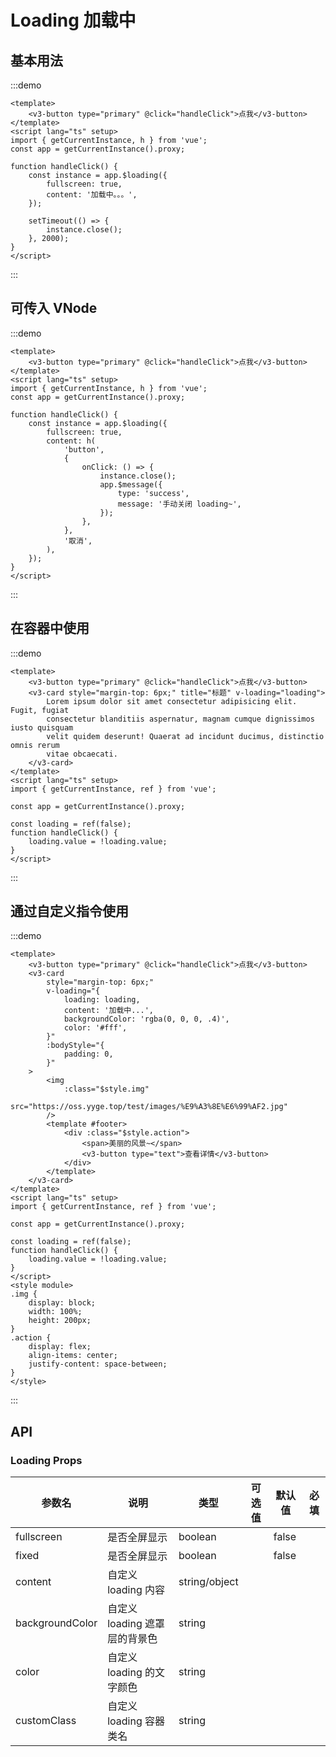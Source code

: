 # Loading 加载中

## 基本用法

:::demo

```vue
<template>
	<v3-button type="primary" @click="handleClick">点我</v3-button>
</template>
<script lang="ts" setup>
import { getCurrentInstance, h } from 'vue';
const app = getCurrentInstance().proxy;

function handleClick() {
	const instance = app.$loading({
		fullscreen: true,
		content: '加载中。。。',
	});

	setTimeout(() => {
		instance.close();
	}, 2000);
}
</script>
```

:::

## 可传入 VNode

:::demo

```vue
<template>
	<v3-button type="primary" @click="handleClick">点我</v3-button>
</template>
<script lang="ts" setup>
import { getCurrentInstance, h } from 'vue';
const app = getCurrentInstance().proxy;

function handleClick() {
	const instance = app.$loading({
		fullscreen: true,
		content: h(
			'button',
			{
				onClick: () => {
					instance.close();
					app.$message({
						type: 'success',
						message: '手动关闭 loading~',
					});
				},
			},
			'取消',
		),
	});
}
</script>
```

:::

## 在容器中使用

:::demo

```vue
<template>
	<v3-button type="primary" @click="handleClick">点我</v3-button>
	<v3-card style="margin-top: 6px;" title="标题" v-loading="loading">
		Lorem ipsum dolor sit amet consectetur adipisicing elit. Fugit, fugiat
		consectetur blanditiis aspernatur, magnam cumque dignissimos iusto quisquam
		velit quidem deserunt! Quaerat ad incidunt ducimus, distinctio omnis rerum
		vitae obcaecati.
	</v3-card>
</template>
<script lang="ts" setup>
import { getCurrentInstance, ref } from 'vue';

const app = getCurrentInstance().proxy;

const loading = ref(false);
function handleClick() {
	loading.value = !loading.value;
}
</script>
```

:::

## 通过自定义指令使用

:::demo

```vue
<template>
	<v3-button type="primary" @click="handleClick">点我</v3-button>
	<v3-card
		style="margin-top: 6px;"
		v-loading="{
			loading: loading,
			content: '加载中...',
			backgroundColor: 'rgba(0, 0, 0, .4)',
			color: '#fff',
		}"
		:bodyStyle="{
			padding: 0,
		}"
	>
		<img
			:class="$style.img"
			src="https://oss.yyge.top/test/images/%E9%A3%8E%E6%99%AF2.jpg"
		/>
		<template #footer>
			<div :class="$style.action">
				<span>美丽的风景~</span>
				<v3-button type="text">查看详情</v3-button>
			</div>
		</template>
	</v3-card>
</template>
<script lang="ts" setup>
import { getCurrentInstance, ref } from 'vue';

const app = getCurrentInstance().proxy;

const loading = ref(false);
function handleClick() {
	loading.value = !loading.value;
}
</script>
<style module>
.img {
	display: block;
	width: 100%;
	height: 200px;
}
.action {
	display: flex;
	align-items: center;
	justify-content: space-between;
}
</style>
```

:::

## API

### Loading Props

| 参数名          | 说明                          | 类型          | 可选值 | 默认值 | 必填 |
| --------------- | ----------------------------- | ------------- | ------ | ------ | ---- |
| fullscreen      | 是否全屏显示                  | boolean       |        | false  |      |
| fixed           | 是否全屏显示                  | boolean       |        | false  |      |
| content         | 自定义 loading 内容           | string/object |        |        |      |
| backgroundColor | 自定义 loading 遮罩层的背景色 | string        |        |        |      |
| color           | 自定义 loading 的文字颜色     | string        |        |        |      |
| customClass     | 自定义 loading 容器类名       | string        |        |        |      |
